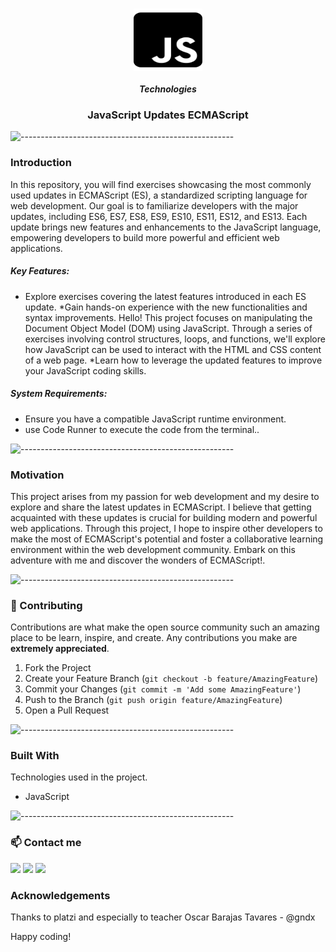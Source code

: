 
<!-- PROJECT LOGO -->

<br />
<p align="center">
  <img align="center" alt="js" height="100" width="110" src="https://github.com/alejopua/JavaScript--Manipulacion_del_DOM/blob/main/icons/square-js.svg">

  <h5 align="center">Technologies</h5>
  <h3 align="center">JavaScript Updates ECMAScript</h3>
</p>


![-----------------------------------------------------](https://raw.githubusercontent.com/andreasbm/readme/master/assets/lines/vintage.png)
### Introduction  


In this repository, you will find exercises showcasing the most commonly used updates in ECMAScript (ES), a standardized scripting language for web development. Our goal is to familiarize developers with the major updates, including ES6, ES7, ES8, ES9, ES10, ES11, ES12, and ES13. Each update brings new features and enhancements to the JavaScript language, empowering developers to build more powerful and efficient web applications.

##### Key Features:

* Explore exercises covering the latest features introduced in each ES update.
*Gain hands-on experience with the new functionalities and syntax improvements.
Hello! This project focuses on manipulating the Document Object Model (DOM) using JavaScript. Through a series of exercises involving control structures, loops, and functions, we'll explore how JavaScript can be used to interact with the HTML and CSS content of a web page.
*Learn how to leverage the updated features to improve your JavaScript coding skills.

##### System Requirements:

* Ensure you have a compatible JavaScript runtime environment.
* use Code Runner to execute the code from the terminal..

![-----------------------------------------------------](https://raw.githubusercontent.com/andreasbm/readme/master/assets/lines/vintage.png)
### Motivation 


This project arises from my passion for web development and my desire to explore and share the latest updates in ECMAScript. I believe that getting acquainted with these updates is crucial for building modern and powerful web applications. Through this project, I hope to inspire other developers to make the most of ECMAScript's potential and foster a collaborative learning environment within the web development community. Embark on this adventure with me and discover the wonders of ECMAScript!.

![-----------------------------------------------------](https://raw.githubusercontent.com/andreasbm/readme/master/assets/lines/vintage.png)
<!-- CONTRIBUTING -->

### 🤝 Contributing


Contributions are what make the open source community such an amazing place to be learn, inspire, and create. Any contributions you make are **extremely appreciated**.

1. Fork the Project
2. Create your Feature Branch (`git checkout -b feature/AmazingFeature`)
3. Commit your Changes (`git commit -m 'Add some AmazingFeature'`)
4. Push to the Branch (`git push origin feature/AmazingFeature`)
5. Open a Pull Request

![-----------------------------------------------------](https://raw.githubusercontent.com/andreasbm/readme/master/assets/lines/vintage.png)
### Built With


Technologies used in the project.
* JavaScript


![-----------------------------------------------------](https://raw.githubusercontent.com/andreasbm/readme/master/assets/lines/grass.png)
<!-- CONTACT -->
### 📫 Contact   me

<div> 
  <a href="https://instagram.com/alejopuar" target="_blank"><img src="https://img.shields.io/badge/-Instagram-%23E4405F?style=for-the-badge&logo=instagram&logoColor=white" target="_blank"></a>
  <a href = "mailto:alejopua@gmail.com"><img src="https://img.shields.io/badge/-Gmail-%23333?style=for-the-badge&logo=gmail&logoColor=white" target="_blank"></a>
  <a href="https://www.linkedin.com/in/alejopua/" target="_blank"><img src="https://img.shields.io/badge/-LinkedIn-%230077B5?style=for-the-badge&logo=linkedin&logoColor=white" target="_blank"></a> 
</div>

<!-- ACKNOWLEDGEMENTS -->
### Acknowledgements

Thanks to platzi and especially to teacher Oscar Barajas Tavares - @gndx

Happy coding!